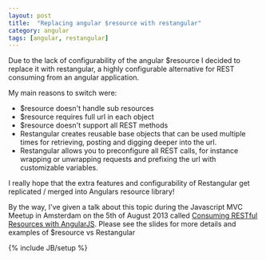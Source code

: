 ```yaml
---
layout: post
title:  "Replacing angular $resource with restangular"
category: angular
tags: [angular, restangular]
---
```


Due to the lack of configurability of the angular $resource I decided to replace it with restangular, a highly configurable alternative for REST consuming from an angular application.

My main reasons to switch were:

* $resource doesn't handle sub resources
* $resource requires full url in each object
* $resource doesn't support all REST methods
* Restangular creates reusable base objects that can be used multiple times for retrieving, posting and digging deeper into the url.
* Restangular allows you to preconfigure all REST calls, for instance wrapping or unwrapping requests and prefixing the url with customizable variables.

I really hope that the extra features and configurability of Restangular get replicated / merged into Angulars resource library! 

By the way, I've given a talk about this topic during the Javascript MVC Meetup in Amsterdam on the 5th of August 2013 called [Consuming RESTful Resources with AngularJS](http://peterpeerdeman.github.io/consuming-restful-resources-with-angularjs/). Please see the slides for more details and examples of $resource vs Restangular

{% include JB/setup %}
